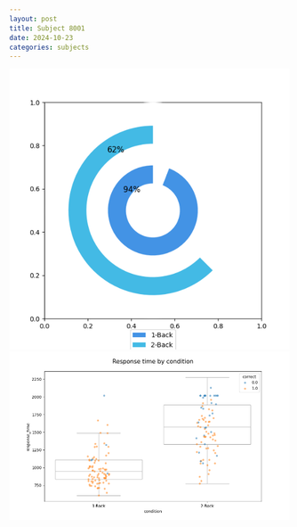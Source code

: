 ```yaml
---
layout: post
title: Subject 8001
date: 2024-10-23
categories: subjects
---
```


![](data/8001/run-5/8001_accuracy_by_condition.png)
![](data/8001/run-5/8001_response_time_by_condition.png)

